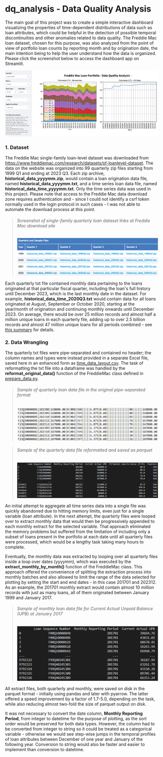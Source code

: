 # dq_analysis - Data Quality Analysis
The main goal of this project was to create a simple interactive dashboard visualizing the properties of time-dependent distributions of data such as loan attributes, which could be helpful in the detection of possible temporal discontinuities and other anomalies related to data quality. The Freddie Mac loan dataset, chosen for this purpose, was also analyzed from the point of view of portfolio loan counts by reporting month and by origination date, the main intention being to help the user understand how the data is organized. Please click the screenshot below to access the dashboard app on Streamlit.

[<img src='img/freddie_mac/00_AppScreenshot_1000x432.jpg'>](https://mlabecki-dq-analysis-srcfreddie-mac-loan-portfolio-1a4tv6.streamlit.app/)

### 1. Dataset
The Freddie Mac single-family loan-level dataset was downloaded from https://www.freddiemac.com/research/datasets/sf-loanlevel-dataset. The data on the website was organized into 99 quarterly zip files starting from 1999 Q1 and ending at 2023 Q3. Each zip archive, **historical_data_yyyymm.zip**, would contain a loan origination data file, named **historical_data_yyyymm.txt**, and a time series loan data file, named **historical_data_time_yyyymm.txt**. Only the time series data was used in this project. Please note that access to the Freddie Mac data download zone requires authentication and - since I could not identify a csrf token normally used in the login protocol in such cases - I was not able to automate the download process at this point.

> ###### Screenshot of single-family quarterly loan dataset links at Freddie Mac download site
> ![](img/freddie_mac/01_StandardDataSet_screenshot_600x160.png)

Each quarterly txt file contained monthly data pertaining to the loans originated at that particular fiscal quarter, including the loan's full history until December 2023, which is the last monthly date in the dataset. For example, **historical_data_time_2020Q3.txt** would contain data for all loans originated at August, September or October 2020, starting at the year/month of origination and continuing monthly onwards until December 2023. On average, there would be over 25 million records and almost half a million unique loans in each quarterly file, adding up to over 2.5 billion records and almost 47 million unique loans for all periods combined - see [<ins>this summary</ins>](data/freddie_mac/standard/summaries/Monthly_Performance_Dataset_Summary.csv) for details.

### 2. Data Wrangling
The quarterly txt files were pipe-separated and contained no header; the column names and types were instead provided in a separate Excel file, saved here in an enhanced form as [<ins>time_data_layout.csv</ins>](cfg/time_data_layout.csv). The task of reformatting the txt file into a dataframe was handled by the **reformat_original_data()** function of the FreddieMac class defined in [<ins>prepare_data.py</ins>](src/prepare_data.py). 

> ###### Sample of quarterly loan data file in the original pipe-separated format
> ![](img/freddie_mac/02_PipeSeparatedFile_screenshot.png)

> ###### Sample of the quarterly data file reformatted and saved as parquet
> ![](img/freddie_mac/03_ReformattedFile_screenshot.png)

An initial attempt to aggregate all time series data into a single file was quickly abandoned due to hitting memory limits, even just for a single variable (loan attribute). In the next attempt, the quarterly files were looped over to extract monthly data that would then be progressively appended to each monthly extract for the selected variable. That approach eliminated the memory problems but suffered from the limitation of including only a subset of loans present in the portfolio at each date until all quarterly files were processed, which would be a lengthy task taking many hours to complete. 

Eventually, the monthly data was extracted by looping over all quarterly files inside a loop over dates (yyyymm), which was executed by the **extract_monthly_by_month()** function of the FreddieMac class. This approach offered the convenience of splitting the extraction process into monthly batches and also allowed to limit the range of the data selected for plotting by setting the start and end dates - in this case 201701 and 202312. As an example, the 201701 monthly extract would contain almost 10 million records with just as many loans, all of them originated between January 1999 and January 2017.

> ###### Sample of monthly loan data file for Current Actual Unpaid Balance (UPB) at January 2017
> ![](img/freddie_mac/04_UPB_201701_File.png)

All extract files, both quarterly and monthly, were saved on disk in the parquet format - initially using pandas and later with pyarrow. The latter offered a speed improvement by a factor of 1.7-5.0, depending on the task, while also reducing almost two-fold the size of parquet output on disk.

It was not necessary to convert the date column, **Monthly Reporting Period**, from integer to datetime for the purpose of plotting, as the sort order would be preserved for both data types. However, the column had to be converted from integer to string so it could be treated as a categorical variable - otherwise we would see step-wise jumps in the temporal profiles of loan attributes between December of one year and January of the following year. Conversion to string would also be faster and easier to implement than conversion to datetime.



[comment]: # "Comment on the variables selected"